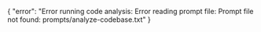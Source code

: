 {
  "error": "Error running code analysis: Error reading prompt file: Prompt file not found: prompts/analyze-codebase.txt"
}